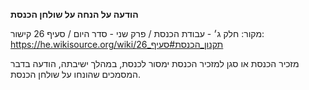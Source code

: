 **הודעה על הנחה על שולחן הכנסת**

מקור: חלק ג׳ - עבודת הכנסת / פרק שני - סדר היום / סעיף 26
קישור: https://he.wikisource.org/wiki/תקנון_הכנסת#סעיף_26

מזכיר הכנסת או סגן למזכיר הכנסת ימסור לכנסת, במהלך ישיבתה, הודעה בדבר המסמכים שהונחו על שולחן הכנסת.